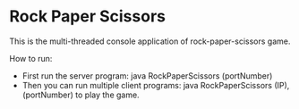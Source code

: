 # Rock Paper Scissors

This is the multi-threaded console application of rock-paper-scissors game.

How to run: 
* First run the server program: java RockPaperScissors (portNumber)
* Then you can run multiple client programs: java RockPaperScissors (IP), (portNumber) to play the game.